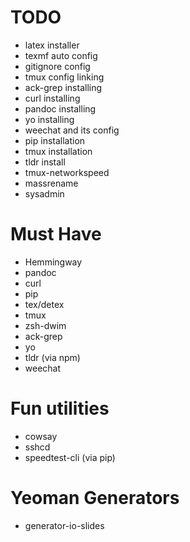 # TODO
- latex installer
- texmf auto config
- gitignore config
- tmux config linking
- ack-grep installing
- curl installing
- pandoc installing
- yo installing
- weechat and its config
- pip installation
- tmux installation
- tldr install
- tmux-networkspeed
- massrename
- sysadmin

# Must Have
- Hemmingway
- pandoc
- curl
- pip
- tex/detex
- tmux
- zsh-dwim
- ack-grep
- yo
- tldr (via npm)
- weechat

# Fun utilities
- cowsay
- sshcd
- speedtest-cli (via pip)

# Yeoman Generators
- generator-io-slides
